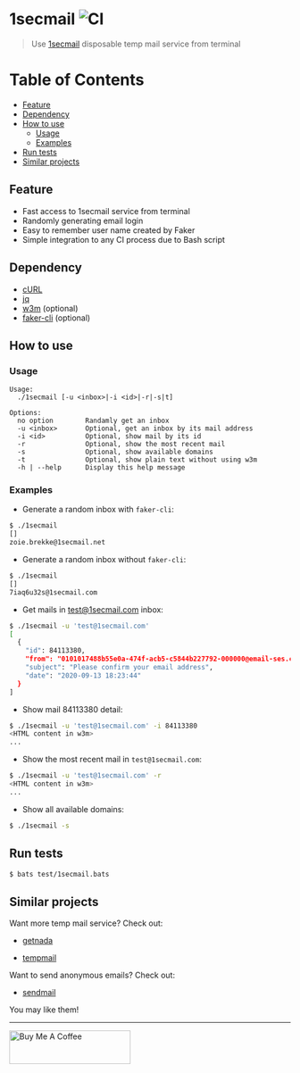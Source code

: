 # 1secmail ![CI](https://github.com/KevCui/1secmail/workflows/CI/badge.svg)

> Use [1secmail](https://www.1secmail.com/) disposable temp mail service from terminal

# Table of Contents

- [Feature](#feature)
- [Dependency](#dependency)
- [How to use](#how-to-use)
  - [Usage](#usage)
  - [Examples](#examples)
- [Run tests](#run-tests)
- [Similar projects](#similar-projects)

## Feature

- Fast access to 1secmail service from terminal
- Randomly generating email login
- Easy to remember user name created by Faker
- Simple integration to any CI process due to Bash script

## Dependency

- [cURL](https://curl.haxx.se/download.html)
- [jq](https://stedolan.github.io/jq/)
- [w3m](http://w3m.sourceforge.net/) (optional)
- [faker-cli](https://github.com/lestoni/faker-cli) (optional)

## How to use

### Usage

```
Usage:
  ./1secmail [-u <inbox>|-i <id>|-r|-s|t]

Options:
  no option        Randamly get an inbox
  -u <inbox>       Optional, get an inbox by its mail address
  -i <id>          Optional, show mail by its id
  -r               Optional, show the most recent mail
  -s               Optional, show available domains
  -t               Optional, show plain text without using w3m
  -h | --help      Display this help message
```

### Examples

- Generate a random inbox with `faker-cli`:

```bash
$ ./1secmail
[]
zoie.brekke@1secmail.net
```

- Generate a random inbox without `faker-cli`:

```bash
$ ./1secmail
[]
7iaq6u32s@1secmail.com
```

- Get mails in test@1secmail.com inbox:

```bash
$ ./1secmail -u 'test@1secmail.com'
[
  {
    "id": 84113380,
    "from": "0101017488b55e0a-474f-acb5-c5844b227792-000000@email-ses.com",
    "subject": "Please confirm your email address",
    "date": "2020-09-13 18:23:44"
  }
]
```

- Show mail 84113380 detail:

```bash
$ ./1secmail -u 'test@1secmail.com' -i 84113380
<HTML content in w3m>
...
```

- Show the most recent mail in `test@1secmail.com`:

```bash
$ ./1secmail -u 'test@1secmail.com' -r
<HTML content in w3m>
...
```

- Show all available domains:

```bash
$ ./1secmail -s
```

## Run tests

```bash
$ bats test/1secmail.bats
```

## Similar projects

Want more temp mail service? Check out:

- [getnada](https://github.com/KevCui/getnada)

- [tempmail](https://github.com/KevCui/tempmail)

Want to send anonymous emails? Check out:

- [sendmail](https://github.com/KevCui/sendmail)

You may like them!

---

<a href="https://www.buymeacoffee.com/kevcui" target="_blank"><img src="https://cdn.buymeacoffee.com/buttons/v2/default-orange.png" alt="Buy Me A Coffee" height="60px" width="217px"></a>
